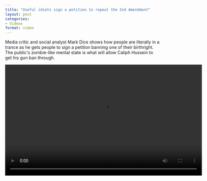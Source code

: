 ```yaml
---
title: "Useful idiots sign a petition to repeal the 2nd Amendment"
layout: post
categories:
- Videos
format: video
---
```


Media critic and social analyst Mark Dice shows how people are literally in a trance as he gets people to sign a petition banning one of their birthright. The public's zombie-like mental state is what will allow Caliph Hussein to get his gun ban through.

<video width="640" height="360" src="https://www.glockspiel.com/grus/2013-04-12-mark-dice.mp4" controls></video>
